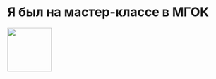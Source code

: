<h1> Я был на мастер-классе в МГОК </h1>
<img src="https://user-images.githubusercontent.com/27802579/218446128-e76af488-456b-4018-875b-f8f923550f95.png" height=100, weight=100 />
